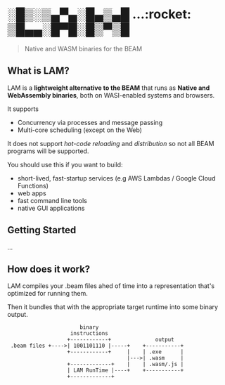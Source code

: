 <h1>
░█▒░▒▄▀▄░█▄▒▄█ ...:rocket:<br />
▒█▄▄░█▀█░█▒▀▒█ 
</h1>

> Native and WASM binaries for the BEAM

## What is LAM?

LAM is a **lightweight alternative to the BEAM** that runs as **Native and
WebAssembly binaries**, both on WASI-enabled systems and browsers.

It supports

* Concurrency via processes and message passing
* Multi-core scheduling (except on the Web)

It does not support _hot-code reloading_ and _distribution_ so not all BEAM
programs will be supported.

You should use this if you want to build:

* short-lived, fast-startup services (e.g AWS Lambdas / Google Cloud Functions)
* web apps
* fast command line tools
* native GUI applications

## Getting Started

...

## How does it work?

LAM compiles your .beam files ahed of time into a representation that's
optimized for running them.

Then it bundles that with the appropriate target runtime into some binary
output.

```
                       binary
                    instructions
                   +------------+              output
 .beam files +---->| 1001101110 |-----+    +-----------+
                   +------------+     |    | .exe      |
                                      |--->| .wasm     |
                   +-------------+    |    | .wasm/.js |
                   | LAM RunTime |----+    +-----------+
                   +-------------+
```
